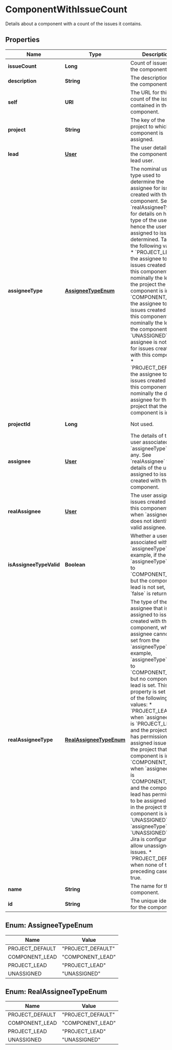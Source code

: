 

# ComponentWithIssueCount

Details about a component with a count of the issues it contains.

## Properties

Name | Type | Description | Notes
------------ | ------------- | ------------- | -------------
**issueCount** | **Long** | Count of issues for the component. |  [optional] [readonly]
**description** | **String** | The description for the component. |  [optional] [readonly]
**self** | **URI** | The URL for this count of the issues contained in the component. |  [optional] [readonly]
**project** | **String** | The key of the project to which the component is assigned. |  [optional] [readonly]
**lead** | [**User**](User.md) | The user details for the component&#39;s lead user. |  [optional]
**assigneeType** | [**AssigneeTypeEnum**](#AssigneeTypeEnum) | The nominal user type used to determine the assignee for issues created with this component. See &#x60;realAssigneeType&#x60; for details on how the type of the user, and hence the user, assigned to issues is determined. Takes the following values:   *  &#x60;PROJECT_LEAD&#x60; the assignee to any issues created with this component is nominally the lead for the project the component is in.  *  &#x60;COMPONENT_LEAD&#x60; the assignee to any issues created with this component is nominally the lead for the component.  *  &#x60;UNASSIGNED&#x60; an assignee is not set for issues created with this component.  *  &#x60;PROJECT_DEFAULT&#x60; the assignee to any issues created with this component is nominally the default assignee for the project that the component is in. |  [optional] [readonly]
**projectId** | **Long** | Not used. |  [optional] [readonly]
**assignee** | [**User**](User.md) | The details of the user associated with &#x60;assigneeType&#x60;, if any. See &#x60;realAssignee&#x60; for details of the user assigned to issues created with this component. |  [optional]
**realAssignee** | [**User**](User.md) | The user assigned to issues created with this component, when &#x60;assigneeType&#x60; does not identify a valid assignee. |  [optional]
**isAssigneeTypeValid** | **Boolean** | Whether a user is associated with &#x60;assigneeType&#x60;. For example, if the &#x60;assigneeType&#x60; is set to &#x60;COMPONENT_LEAD&#x60; but the component lead is not set, then &#x60;false&#x60; is returned. |  [optional] [readonly]
**realAssigneeType** | [**RealAssigneeTypeEnum**](#RealAssigneeTypeEnum) | The type of the assignee that is assigned to issues created with this component, when an assignee cannot be set from the &#x60;assigneeType&#x60;. For example, &#x60;assigneeType&#x60; is set to &#x60;COMPONENT_LEAD&#x60; but no component lead is set. This property is set to one of the following values:   *  &#x60;PROJECT_LEAD&#x60; when &#x60;assigneeType&#x60; is &#x60;PROJECT_LEAD&#x60; and the project lead has permission to be assigned issues in the project that the component is in.  *  &#x60;COMPONENT_LEAD&#x60; when &#x60;assignee&#x60;Type is &#x60;COMPONENT_LEAD&#x60; and the component lead has permission to be assigned issues in the project that the component is in.  *  &#x60;UNASSIGNED&#x60; when &#x60;assigneeType&#x60; is &#x60;UNASSIGNED&#x60; and Jira is configured to allow unassigned issues.  *  &#x60;PROJECT_DEFAULT&#x60; when none of the preceding cases are true. |  [optional] [readonly]
**name** | **String** | The name for the component. |  [optional] [readonly]
**id** | **String** | The unique identifier for the component. |  [optional] [readonly]



## Enum: AssigneeTypeEnum

Name | Value
---- | -----
PROJECT_DEFAULT | &quot;PROJECT_DEFAULT&quot;
COMPONENT_LEAD | &quot;COMPONENT_LEAD&quot;
PROJECT_LEAD | &quot;PROJECT_LEAD&quot;
UNASSIGNED | &quot;UNASSIGNED&quot;



## Enum: RealAssigneeTypeEnum

Name | Value
---- | -----
PROJECT_DEFAULT | &quot;PROJECT_DEFAULT&quot;
COMPONENT_LEAD | &quot;COMPONENT_LEAD&quot;
PROJECT_LEAD | &quot;PROJECT_LEAD&quot;
UNASSIGNED | &quot;UNASSIGNED&quot;



